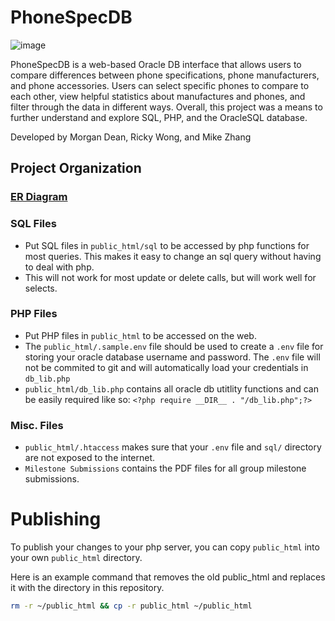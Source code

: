 
# PhoneSpecDB

![image](https://github.com/rwonger/PhoneSpecDB/assets/89073648/6e54d450-3a7b-44b4-98b1-45ca5acd710d)


PhoneSpecDB is a web-based Oracle DB interface that allows users to compare differences between phone specifications, phone manufacturers, and phone accessories. Users can select specific phones to compare to each other, view helpful statistics about manufactures and phones, and filter through the data in different ways. Overall, this project was a means to further understand and explore SQL, PHP, and the OracleSQL database.

Developed by Morgan Dean, Ricky Wong, and Mike Zhang

## Project Organization

### [ER Diagram](https://www.figma.com/file/VewdW3PPnoES36sSslKf8r/CPSC-304-Project?type=whiteboard&node-id=0-1)


### SQL Files
* Put SQL files in `public_html/sql` to be accessed by php functions for most queries. This makes it easy to change an sql query without having to deal with php.
* This will not work for most update or delete calls, but will work well for selects.

### PHP Files
* Put PHP files in `public_html` to be accessed on the web.
* The `public_html/.sample.env` file should be used to create a `.env` file for storing your oracle database username and password. The `.env` file will not be commited to git and will automatically load your credentials in `db_lib.php`
* `public_html/db_lib.php` contains all oracle db utitlity functions and can be easily required like so: `<?php require __DIR__ . "/db_lib.php";?>`

### Misc. Files
* `public_html/.htaccess` makes sure that your `.env` file and `sql/` directory are not exposed to the internet.
* `Milestone Submissions` contains the PDF files for all group milestone submissions.

# Publishing
To publish your changes to your php server, you can copy `public_html` into your own `public_html` directory.

Here is an example command that removes the old public_html and replaces it with the directory in this repository.
```bash
rm -r ~/public_html && cp -r public_html ~/public_html
```
